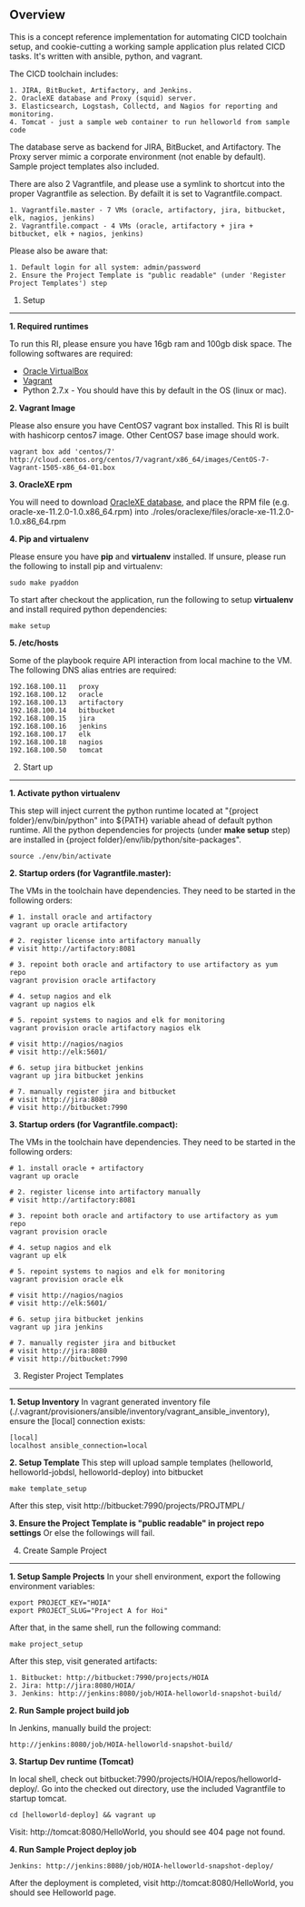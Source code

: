 Overview
----------

This is a concept reference implementation for automating CICD toolchain setup, and cookie-cutting a working sample application plus related CICD tasks. It's written with ansible, python, and vagrant.

The CICD toolchain includes:

    1. JIRA, BitBucket, Artifactory, and Jenkins.
    2. OracleXE database and Proxy (squid) server.
    3. Elasticsearch, Logstash, Collectd, and Nagios for reporting and monitoring.
    4. Tomcat - just a sample web container to run helloworld from sample code

The database serve as backend for JIRA, BitBucket, and Artifactory. The Proxy server mimic a corporate environment (not enable by default). Sample project templates also included.

There are also 2 Vagrantfile, and please use a symlink to shortcut into the proper Vagrantfile as selection.
By defailt it is set to Vagrantfile.compact.

    1. Vagrantfile.master - 7 VMs (oracle, artifactory, jira, bitbucket, elk, nagios, jenkins)
    2. Vagrantfile.compact - 4 VMs (oracle, artifactory + jira + bitbucket, elk + nagios, jenkins)

Please also be aware that:

    1. Default login for all system: admin/password
    2. Ensure the Project Template is "public readable" (under 'Register Project Templates') step

1. Setup
-----
**1. Required runtimes**

To run this RI, please ensure you have 16gb ram and 100gb disk space. The following softwares are required:

- [Oracle VirtualBox](https://www.virtualbox.org/wiki/Downloads)
- [Vagrant](https://www.vagrantup.com/downloads.html)
- Python 2.7.x - You should have this by default in the OS (linux or mac).

**2. Vagrant Image**

Please also ensure you have CentOS7 vagrant box installed. This RI is built with hashicorp centos7 image. Other CentOS7 base image should work.

    vagrant box add 'centos/7' http://cloud.centos.org/centos/7/vagrant/x86_64/images/CentOS-7-Vagrant-1505-x86_64-01.box

**3. OracleXE rpm**

You will need to download [OracleXE database](http://technet.oracle.com), and place the RPM file (e.g. oracle-xe-11.2.0-1.0.x86_64.rpm) into ./roles/oraclexe/files/oracle-xe-11.2.0-1.0.x86_64.rpm

**4. Pip and virtualenv**

Please ensure you have **pip** and **virtualenv** installed. If unsure, please run the following to install pip and virtualenv:

    sudo make pyaddon

To start after checkout the application, run the following to setup **virtualenv** and install required python dependencies:

    make setup

**5. /etc/hosts**

Some of the playbook require API interaction from local machine to the VM. The following DNS alias entries are required:

    192.168.100.11   proxy
    192.168.100.12   oracle
    192.168.100.13   artifactory
    192.168.100.14   bitbucket
    192.168.100.15   jira
    192.168.100.16   jenkins
    192.168.100.17   elk
    192.168.100.18   nagios
    192.168.100.50   tomcat

2. Start up
-----------
**1. Activate python virtualenv**

This step will inject current the python runtime located at "{project folder}/env/bin/python" into \${PATH} variable ahead of default python runtime. All the python dependencies for projects (under **make setup** step) are installed in {project folder}/env/lib/python/site-packages".

    source ./env/bin/activate

**2. Startup orders (for Vagrantfile.master):**

The VMs in the toolchain have dependencies. They need to be started in the following orders:

    # 1. install oracle and artifactory
    vagrant up oracle artifactory

    # 2. register license into artifactory manually
    # visit http://artifactory:8081

    # 3. repoint both oracle and artifactory to use artifactory as yum repo
    vagrant provision oracle artifactory

    # 4. setup nagios and elk
    vagrant up nagios elk

    # 5. repoint systems to nagios and elk for monitoring
    vagrant provision oracle artifactory nagios elk

    # visit http://nagios/nagios
    # visit http://elk:5601/

    # 6. setup jira bitbucket jenkins
    vagrant up jira bitbucket jenkins

    # 7. manually register jira and bitbucket
    # visit http://jira:8080
    # visit http://bitbucket:7990

**3. Startup orders (for Vagrantfile.compact):**

The VMs in the toolchain have dependencies. They need to be started in the following orders:

    # 1. install oracle + artifactory
    vagrant up oracle

    # 2. register license into artifactory manually
    # visit http://artifactory:8081

    # 3. repoint both oracle and artifactory to use artifactory as yum repo
    vagrant provision oracle

    # 4. setup nagios and elk
    vagrant up elk

    # 5. repoint systems to nagios and elk for monitoring
    vagrant provision oracle elk

    # visit http://nagios/nagios
    # visit http://elk:5601/

    # 6. setup jira bitbucket jenkins
    vagrant up jira jenkins

    # 7. manually register jira and bitbucket
    # visit http://jira:8080
    # visit http://bitbucket:7990


3. Register Project Templates
--------------------------
**1. Setup Inventory**
In vagrant generated inventory file (./.vagrant/provisioners/ansible/inventory/vagrant_ansible_inventory), ensure the [local] connection exists:

    [local]
    localhost ansible_connection=local

**2. Setup Template**
This step will upload sample templates (helloworld, helloworld-jobdsl, helloworld-deploy) into bitbucket

    make template_setup

After this step, visit http://bitbucket:7990/projects/PROJTMPL/

**3. Ensure the Project Template is "public readable" in project repo settings**
Or else the followings will fail.

4. Create Sample Project
-----------------------
**1. Setup Sample Projects**
In your shell environment, export the following environment variables:

    export PROJECT_KEY="HOIA"
    export PROJECT_SLUG="Project A for Hoi"

After that, in the same shell, run the following command:

    make project_setup

After this step, visit generated artifacts:

    1. Bitbucket: http://bitbucket:7990/projects/HOIA
    2. Jira: http://jira:8080/HOIA/
    3. Jenkins: http://jenkins:8080/job/HOIA-helloworld-snapshot-build/

**2. Run Sample project build job**

In Jenkins, manually build the project:

    http://jenkins:8080/job/HOIA-helloworld-snapshot-build/

**3. Startup Dev runtime (Tomcat)**

In local shell, check out bitbucket:7990/projects/HOIA/repos/helloworld-deploy/.
Go into the checked out directory, use the included Vagrantfile to startup tomcat.

    cd [helloworld-deploy] && vagrant up

Visit: http://tomcat:8080/HelloWorld, you should see 404 page not found.

**4. Run Sample Project deploy job**

    Jenkins: http://jenkins:8080/job/HOIA-helloworld-snapshot-deploy/

After the deployment is completed, visit http://tomcat:8080/HelloWorld, you should see Helloworld page.
